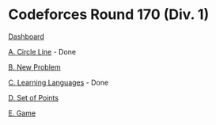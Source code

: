 # Codeforces Round 170 (Div. 1)

[Dashboard](https://codeforces.com/contest/278)

[A. Circle Line](https://codeforces.com/contest/278/problem/A) - Done

[B. New Problem](https://codeforces.com/contest/278/problem/B)

[C. Learning Languages](https://codeforces.com/contest/278/problem/C) - Done

[D. Set of Points](https://codeforces.com/contest/278/problem/D)

[E. Game](https://codeforces.com/contest/278/problem/E)
